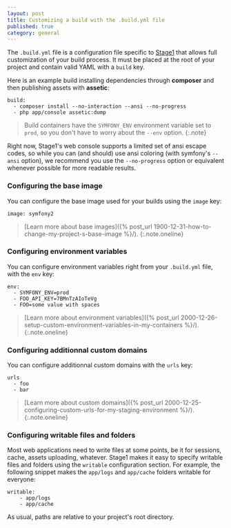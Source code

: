 ```yaml
---
layout: post
title: Customizing a build with the .build.yml file
published: true
category: general
---
```


The `.build.yml` file is a configuration file specific to [Stage1](http://stage1.io/) that allows full customization of your build process. It must be placed at the root of your project and contain valid YAML with a `build` key.

Here is an example build installing dependencies through **composer** and then publishing assets with **assetic**:

    build:
      - composer install --no-interaction --ansi --no-progress
      - php app/console assetic:dump

> Build containers have the `SYMFONY_ENV` environment variable set to `prod`, so you don't have to worry about the `--env` option.
{:.note}

Right now, Stage1's web console supports a limited set of ansi escape codes, so while you can (and should) use ansi coloring (with symfony's `--ansi` option), we recommend you use the `--no-progress` option or equivalent whenever possible for more readable results.

### Configuring the base image

You can configure the base image used for your builds using the `image` key:

    image: symfony2

> [Learn more about base images]({% post_url 1900-12-31-how-to-change-my-project-s-base-image %}/).
{:.note.oneline}

### Configuring environment variables

You can configure environment variables right from your `.build.yml` file, with the `env` key:

    env:
      - SYMFONY_ENV=prod
      - FOO_API_KEY=7BMnTzAIoTeVg
      - FOO=some value with spaces

> [Learn more about environment variables]({% post_url 2000-12-26-setup-custom-environment-variables-in-my-containers %}/).
{:.note.oneline}

### Configuring additionnal custom domains

You can configure additionnal custom domains with the `urls` key:

    urls
      - foo
      - bar

> [Learn more about custom domains]({% post_url 2000-12-25-configuring-custom-urls-for-my-staging-environment %}/).
{:.note.oneline}

### Configuring writable files and folders

Most web applications need to write files at some points, be it for sessions, cache, assets uploading, whatever. Stage1 makes it easy to specify writable files and folders using the `writable` configuration section. For example, the following snippet makes the `app/logs` and `app/cache` folders writable for everyone:

    writable:
        - app/logs
        - app/cache

As usual, paths are relative to your project's root directory.